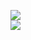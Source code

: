 [![](https://img.shields.io/badge/Made%20With-Github%20Spray-lightgrey.svg?style=for-the-badge&logo=github)](https://github.com/Annihil/github-spray#2771)  
[![](https://i.imgur.com/2DrTn0Z.gif)](https://github.com/Annihil/github-spray)